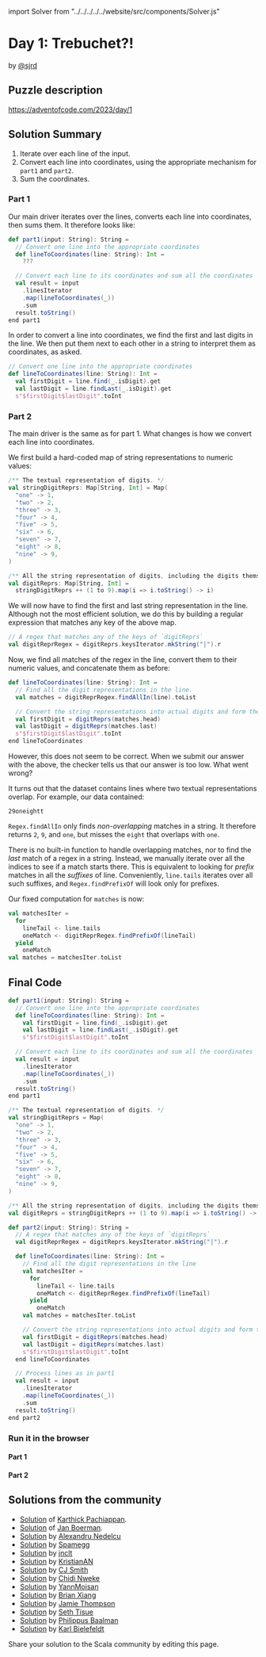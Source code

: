 import Solver from "../../../../../website/src/components/Solver.js"

# Day 1: Trebuchet?!

by [@sjrd](https://github.com/sjrd)

## Puzzle description

https://adventofcode.com/2023/day/1

## Solution Summary

1. Iterate over each line of the input.
2. Convert each line into coordinates, using the appropriate mechanism for `part1` and `part2`.
3. Sum the coordinates.

### Part 1

Our main driver iterates over the lines, converts each line into coordinates, then sums them.
It therefore looks like:

```scala
def part1(input: String): String =
  // Convert one line into the appropriate coordinates
  def lineToCoordinates(line: String): Int =
    ???

  // Convert each line to its coordinates and sum all the coordinates
  val result = input
    .linesIterator
    .map(lineToCoordinates(_))
    .sum
  result.toString()
end part1
```

In order to convert a line into coordinates, we find the first and last digits in the line.
We then put them next to each other in a string to interpret them as coordinates, as asked.

```scala
// Convert one line into the appropriate coordinates
def lineToCoordinates(line: String): Int =
  val firstDigit = line.find(_.isDigit).get
  val lastDigit = line.findLast(_.isDigit).get
  s"$firstDigit$lastDigit".toInt
```

### Part 2

The main driver is the same as for part 1.
What changes is how we convert each line into coordinates.

We first build a hard-coded map of string representations to numeric values:

```scala
/** The textual representation of digits. */
val stringDigitReprs: Map[String, Int] = Map(
  "one" -> 1,
  "two" -> 2,
  "three" -> 3,
  "four" -> 4,
  "five" -> 5,
  "six" -> 6,
  "seven" -> 7,
  "eight" -> 8,
  "nine" -> 9,
)

/** All the string representation of digits, including the digits themselves. */
val digitReprs: Map[String, Int] =
  stringDigitReprs ++ (1 to 9).map(i => i.toString() -> i)
```

We will now have to find the first and last string representation in the line.
Although not the most efficient solution, we do this by building a regular expression that matches any key of the above map.

```scala
// A regex that matches any of the keys of `digitReprs`
val digitReprRegex = digitReprs.keysIterator.mkString("|").r
```

Now, we find all matches of the regex in the line, convert them to their numeric values, and concatenate them as before:

```scala
def lineToCoordinates(line: String): Int =
  // Find all the digit representations in the line.
  val matches = digitReprRegex.findAllIn(line).toList

  // Convert the string representations into actual digits and form the result
  val firstDigit = digitReprs(matches.head)
  val lastDigit = digitReprs(matches.last)
  s"$firstDigit$lastDigit".toInt
end lineToCoordinates
```

However, this does not seem to be correct.
When we submit our answer with the above, the checker tells us that our answer is too low.
What went wrong?

It turns out that the dataset contains lines where two textual representations overlap.
For example, our data contained:

```
29oneightt
```

`Regex.findAllIn` only finds *non-overlapping* matches in a string.
It therefore returns `2`, `9`, and `one`, but misses the `eight` that overlaps with `one`.

There is no built-in function to handle overlapping matches, nor to find the *last* match of a regex in a string.
Instead, we manually iterate over all the indices to see if a match starts there.
This is equivalent to looking for *prefix* matches in all the *suffixes* of line.
Conveniently, `line.tails` iterates over all such suffixes, and `Regex.findPrefixOf` will look only for prefixes.

Our fixed computation for `matches` is now:

```scala
val matchesIter =
  for
    lineTail <- line.tails
    oneMatch <- digitReprRegex.findPrefixOf(lineTail)
  yield
    oneMatch
val matches = matchesIter.toList
```

## Final Code

```scala
def part1(input: String): String =
  // Convert one line into the appropriate coordinates
  def lineToCoordinates(line: String): Int =
    val firstDigit = line.find(_.isDigit).get
    val lastDigit = line.findLast(_.isDigit).get
    s"$firstDigit$lastDigit".toInt

  // Convert each line to its coordinates and sum all the coordinates
  val result = input
    .linesIterator
    .map(lineToCoordinates(_))
    .sum
  result.toString()
end part1

/** The textual representation of digits. */
val stringDigitReprs = Map(
  "one" -> 1,
  "two" -> 2,
  "three" -> 3,
  "four" -> 4,
  "five" -> 5,
  "six" -> 6,
  "seven" -> 7,
  "eight" -> 8,
  "nine" -> 9,
)

/** All the string representation of digits, including the digits themselves. */
val digitReprs = stringDigitReprs ++ (1 to 9).map(i => i.toString() -> i)

def part2(input: String): String =
  // A regex that matches any of the keys of `digitReprs`
  val digitReprRegex = digitReprs.keysIterator.mkString("|").r

  def lineToCoordinates(line: String): Int =
    // Find all the digit representations in the line
    val matchesIter =
      for
        lineTail <- line.tails
        oneMatch <- digitReprRegex.findPrefixOf(lineTail)
      yield
        oneMatch
    val matches = matchesIter.toList

    // Convert the string representations into actual digits and form the result
    val firstDigit = digitReprs(matches.head)
    val lastDigit = digitReprs(matches.last)
    s"$firstDigit$lastDigit".toInt
  end lineToCoordinates

  // Process lines as in part1
  val result = input
    .linesIterator
    .map(lineToCoordinates(_))
    .sum
  result.toString()
end part2
```

### Run it in the browser

#### Part 1

<Solver puzzle="day01-part1" year="2023"/>

#### Part 2

<Solver puzzle="day01-part2" year="2023"/>

## Solutions from the community

- [Solution](https://github.com/pkarthick/AdventOfCode/blob/master/2023/day01/day01.scala) of [Karthick Pachiappan](https://github.com/pkarthick).
- [Solution](https://github.com/Jannyboy11/AdventOfCode2023/blob/master/src/main/scala/day01/Day01.scala) of [Jan Boerman](https://twitter.com/JanBoerman95).
- [Solution](https://github.com/alexandru/advent-of-code/blob/main/scala3/2023/src/main/scala/day1.scala) by [Alexandru Nedelcu](https://github.com/alexandru/)
- [Solution](https://github.com/spamegg1/advent-of-code-2023-scala/blob/solutions/01.worksheet.sc#L65) by [Spamegg](https://github.com/spamegg1/)
- [Solution](https://github.com/jnclt/adventofcode2023/tree/main/day01) by [jnclt](https://github.com/jnclt)
- [Solution](https://github.com/KristianAN/AoC2023/blob/main/scala/src/Day1.scala) by [KristianAN](https://github.com/KristianAN)
- [Solution](https://gist.github.com/CJSmith-0141/a84b3d213bdd8ed7c256561132d19b8d) by [CJ Smith](https://github.com/CJSmith-0141)
- [Solution](https://github.com/ChidiRnweke/AOC23/blob/main/src/main/scala/day1.scala) by [Chidi Nweke](https://github.com/ChidiRnweke)
- [Solution](https://github.com/YannMoisan/advent-of-code/blob/master/2023/src/main/scala/Day1.scala) by [YannMoisan](https://github.com/YannMoisan)
- [Solution](https://github.com/bxiang/advent-of-code-2023/blob/main/src/main/scala/com/aoc/day1/Solution.scala) by [Brian Xiang](https://github.com/bxiang)
- [Solution](https://github.com/bishabosha/advent-of-code-2023/blob/main/2023-day01.scala) by [Jamie Thompson](https://github.com/bishabosha)
- [Solution](https://github.com/SethTisue/adventofcode/blob/main/2023/src/test/scala/Day01.scala) by [Seth Tisue](https://github.com/SethTisue)
- [Solution](https://github.com/Philippus/adventofcode/tree/main/src/main/scala/adventofcode2023/day1/Day1.scala) by [Philippus Baalman](https://github.com/philippus)
- [Solution](https://github.com/kbielefe/advent-of-code/blob/edf8e706229a5f3785291824f26778de8a583c35/2023/src/main/scala/1.scala) by [Karl Bielefeldt](https://github.com/kbielefe)

Share your solution to the Scala community by editing this page.
